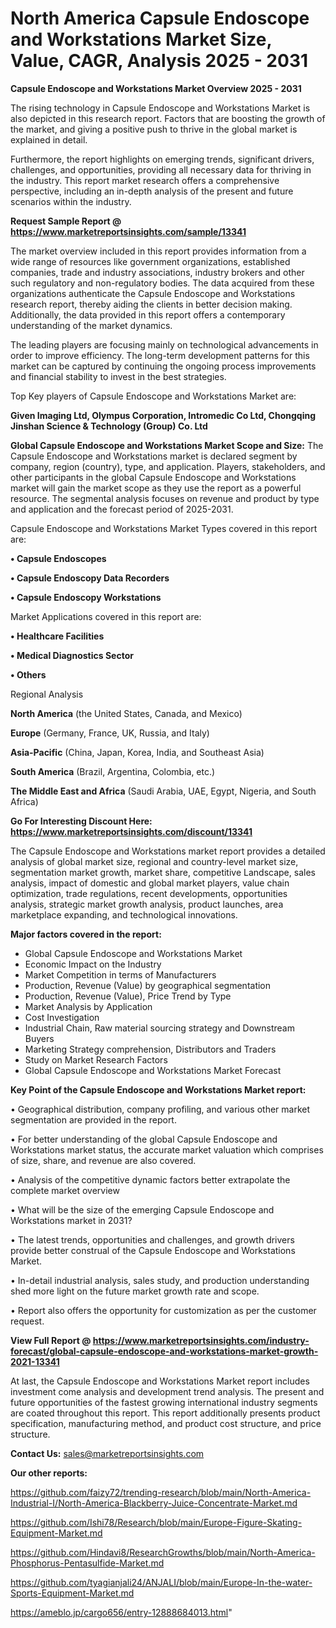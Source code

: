 # North America Capsule Endoscope and Workstations Market Size, Value, CAGR, Analysis 2025 - 2031

<Strong> Capsule Endoscope and Workstations Market Overview 2025 - 2031</strong>

The rising technology in Capsule Endoscope and Workstations Market is also depicted in this research report. Factors that are boosting the growth of the market, and giving a positive push to thrive in the global market is explained in detail.

Furthermore, the report highlights on emerging trends, significant drivers, challenges, and opportunities, providing all necessary data for thriving in the industry. This report market research offers a comprehensive perspective, including an in-depth analysis of the present and future scenarios within the industry.

<strong>Request Sample Report @ <a href=https://www.marketreportsinsights.com/sample/13341>https://www.marketreportsinsights.com/sample/13341</a></strong>

The market overview included in this report provides information from a wide range of resources like government organizations, established companies, trade and industry associations, industry brokers and other such regulatory and non-regulatory bodies. The data acquired from these organizations authenticate the Capsule Endoscope and Workstations research report, thereby aiding the clients in better decision making. Additionally, the data provided in this report offers a contemporary understanding of the market dynamics.

The leading players are focusing mainly on technological advancements in order to improve efficiency. The long-term development patterns for this market can be captured by continuing the ongoing process improvements and financial stability to invest in the best strategies.

Top Key players of Capsule Endoscope and Workstations Market are:

<strong>Given Imaging Ltd, Olympus Corporation, Intromedic Co Ltd, Chongqing Jinshan Science & Technology (Group) Co. Ltd</strong>

<strong><b>Global Capsule Endoscope and Workstations Market Scope and Size:</b></strong>
The Capsule Endoscope and Workstations market is declared segment by company, region (country), type, and application. Players, stakeholders, and other participants in the global Capsule Endoscope and Workstations market will gain the market scope as they use the report as a powerful resource. The segmental analysis focuses on revenue and product by type and application and the forecast period of 2025-2031.

Capsule Endoscope and Workstations Market Types covered in this report are:

<strong>• Capsule Endoscopes

• Capsule Endoscopy Data Recorders

• Capsule Endoscopy Workstations</strong>

Market Applications covered in this report are:

<strong>• Healthcare Facilities

• Medical Diagnostics Sector

• Others</strong> 

Regional Analysis

<strong>North America</strong> (the United States, Canada, and Mexico)

<strong>Europe</strong> (Germany, France, UK, Russia, and Italy)

<strong>Asia-Pacific</strong> (China, Japan, Korea, India, and Southeast Asia)

<strong>South America</strong> (Brazil, Argentina, Colombia, etc.)

<strong>The Middle East and Africa</strong> (Saudi Arabia, UAE, Egypt, Nigeria, and South Africa)

<strong>Go For Interesting Discount Here: <a href=https://www.marketreportsinsights.com/discount/13341>https://www.marketreportsinsights.com/discount/13341</a></strong>

The Capsule Endoscope and Workstations market report provides a detailed analysis of global market size, regional and country-level market size, segmentation market growth, market share, competitive Landscape, sales analysis, impact of domestic and global market players, value chain optimization, trade regulations, recent developments, opportunities analysis, strategic market growth analysis, product launches, area marketplace expanding, and technological innovations.

<strong><b>Major factors covered in the report:</b></strong>
<ul>
  <li>Global Capsule Endoscope and Workstations Market </li>
  <li>Economic Impact on the Industry</li>
  <li>Market Competition in terms of Manufacturers</li>
  <li>Production, Revenue (Value) by geographical segmentation</li>
  <li>Production, Revenue (Value), Price Trend by Type</li>
  <li>Market Analysis by Application</li>
  <li>Cost Investigation</li>
  <li>Industrial Chain, Raw material sourcing strategy and Downstream Buyers</li>
  <li>Marketing Strategy comprehension, Distributors and Traders</li>
  <li>Study on Market Research Factors</li>
  <li>Global Capsule Endoscope and Workstations Market Forecast</li>
</ul>

<strong><b>Key Point of the Capsule Endoscope and Workstations Market report:</b></strong>

• Geographical distribution, company profiling, and various other market segmentation are provided in the report.

• For better understanding of the global Capsule Endoscope and Workstations market status, the accurate market valuation which comprises of size, share, and revenue are also covered.

• Analysis of the competitive dynamic factors better extrapolate the complete market overview

• What will be the size of the emerging Capsule Endoscope and Workstations market in 2031?

• The latest trends, opportunities and challenges, and growth drivers provide better construal of the Capsule Endoscope and Workstations Market.

• In-detail industrial analysis, sales study, and production understanding shed more light on the future market growth rate and scope.

• Report also offers the opportunity for customization as per the customer request.

<strong><b>View Full Report @ <a href=https://www.marketreportsinsights.com/industry-forecast/global-capsule-endoscope-and-workstations-market-growth-2021-13341>https://www.marketreportsinsights.com/industry-forecast/global-capsule-endoscope-and-workstations-market-growth-2021-13341</a></b></strong>


At last, the Capsule Endoscope and Workstations Market report includes investment come analysis and development trend analysis. The present and future opportunities of the fastest growing international industry segments are coated throughout this report. This report additionally presents product specification, manufacturing method, and product cost structure, and price structure.

<strong>Contact Us:</strong>
sales@marketreportsinsights.com

<strong>Our other reports:</strong>

<a href=https://github.com/faizy72/trending-research/blob/main/North-America-Industrial-I/North-America-Blackberry-Juice-Concentrate-Market.md>https://github.com/faizy72/trending-research/blob/main/North-America-Industrial-I/North-America-Blackberry-Juice-Concentrate-Market.md</a>

<a href=https://github.com/Ishi78/Research/blob/main/Europe-Figure-Skating-Equipment-Market.md>https://github.com/Ishi78/Research/blob/main/Europe-Figure-Skating-Equipment-Market.md</a>

<a href=https://github.com/Hindavi8/ResearchGrowths/blob/main/North-America-Phosphorus-Pentasulfide-Market.md>https://github.com/Hindavi8/ResearchGrowths/blob/main/North-America-Phosphorus-Pentasulfide-Market.md</a>

<a href=https://github.com/tyagianjali24/ANJALI/blob/main/Europe-In-the-water-Sports-Equipment-Market.md>https://github.com/tyagianjali24/ANJALI/blob/main/Europe-In-the-water-Sports-Equipment-Market.md</a>

<a href=https://ameblo.jp/cargo656/entry-12888684013.html>https://ameblo.jp/cargo656/entry-12888684013.html</a>"
